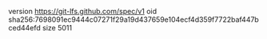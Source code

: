 version https://git-lfs.github.com/spec/v1
oid sha256:7698091ec9444c07271f29a19d437659e104ecf4d359f7722baf447bced44efd
size 5011
